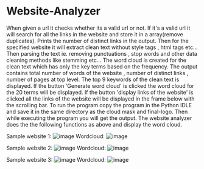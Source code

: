 # Website-Analyzer
When given a url it checks whether its a valid url or not. If it's a valid url it will search for all the links in the website and store it in a array(remove duplicates).
Prints the number of distinct links in the output. Then for the specified website it will extract clean text without style tags , html tags etc...
Then parsing the text ie. removing punctuations , stop words and other data cleaning methods like stemming etc...
The word cloud is created for the clean text which has only the key terms based on the frequency.
The output contains total number of words of the website , number of distinct links , number of pages at top level.
The top 9 keywords of the clean text is displayed. If the button 'Generate word cloud' is clicked the word cloud for the 20 terms will be displayed.
If the button 'display links of the website' is clicked all the links of the website will be displayed in the frame below with the scrolling bar.
To run the program copy the program in the Python IDLE and save it in the same directory as the cloud mask 
and final-logo. Then while executing the program you will get the output.
The website analyzer does the the following functions as above and display the word cloud.

Sample website 1:
![image](https://user-images.githubusercontent.com/68334628/93304075-10a04b00-f81a-11ea-83be-87606ed501ee.png)
Wordcloud:
![image](https://user-images.githubusercontent.com/68334628/93304107-1e55d080-f81a-11ea-8557-2bb5ad503d4f.png)



Sample website 2:
![image](https://user-images.githubusercontent.com/68334628/93303657-76400780-f819-11ea-92c4-246ab394203a.png)
Wordcloud:
![image](https://user-images.githubusercontent.com/68334628/93303642-70e2bd00-f819-11ea-84e4-3b36e58a3cac.png)


Sample website 3:
![image](https://user-images.githubusercontent.com/68334628/93303204-c2d71300-f818-11ea-9c6e-0f52123c825d.png)
Wordcloud:
![image](https://user-images.githubusercontent.com/68334628/93303555-47c22c80-f819-11ea-8381-169efd577a9b.png)


